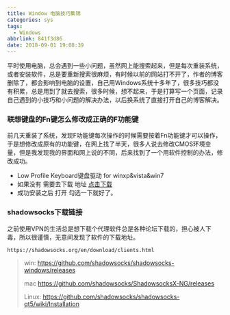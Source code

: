 ```yaml
---
title: Window 电脑技巧集锦
categories: sys
tags:
  - Windows
abbrlink: 841f3d86
date: 2018-09-01 19:08:39
---
```


平时使用电脑，总会遇到一些小问题，虽然网上能搜索起来，但是每次重装系统，或者安装软件，总是要重新搜索很麻烦，有时候以前的网站打不开了，作者的博客删除了，都会影响到电脑的设置，自己用Windows系统十多年了，很多技巧都没有积累，总是用到了就去搜索，很多时候，想不起来，于是打算写一个页面，记录自己遇到的小技巧和小问题的解决办法，以后换系统了直接打开自己的博客解决。

<!-- more -->

### 联想键盘的Fn键怎么修改成正确的F功能键

前几天重装了系统，发现F功能键每次操作的时候需要按着Fn功能键才可以操作，于是想修改成原有的功能键，在网上找了半天，很多人说去修改CMOS环境变量，但是我发现我的界面和网上说的不同，后来找到了一个用软件控制的办法，修改成功。

- Low Profile Keyboard键盘驱动 for winxp&vista&win7
- 如果没有 需要去下载 地址 [点击下载](http://support1.lenovo.com.cn/lenovo/wsi/Modules/DriverDetail.aspx?ID=34675)
- 成功安装之后 打开 勾选一下就好了。

### shadowsocks下载链接

之前使用VPN的生活总是想下载个代理软件总是各种论坛下载的，担心被人下毒，所以很谨慎，无意间发现了软件的下载地址。

```bash
https://shadowsocks.org/en/download/clients.html
```

> win:
> https://github.com/shadowsocks/shadowsocks-windows/releases
>
> mac
> https://github.com/shadowsocks/ShadowsocksX-NG/releases
>
> Linux:
> https://github.com/shadowsocks/shadowsocks-qt5/wiki/Installation